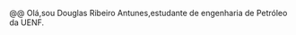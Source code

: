 @@ Olá,sou Douglas Ribeiro Antunes,estudante de engenharia de Petróleo da UENF.

<!--
**Ribeiro131/Ribeiro131** is a ✨ _special_ ✨ repository because its `README.md` (this file) appears on your GitHub profile.

H

- 🔭 Eu atualmente trabalho com o projeto de Iniciação científica na UENF em Geofísica
- 🌱 Estou aprendendo C++ e python.
- 👯 Procuro compartilhar meus códigos para que outros incrementem.
- 🤔 Procuro ajuda em formas de melhorar meus código.
- 😄 Pronouns: ele/dele
-->
